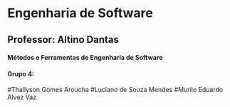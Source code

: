 # Engenharia de Software 
## Professor: Altino Dantas
#### Métodos e Ferramentas de Engenharia de Software
#### Grupo 4: 
#Thallyson Gomes Aroucha
#Luciano de Souza Mendes
#Murilo Eduardo Alvez Vaz

